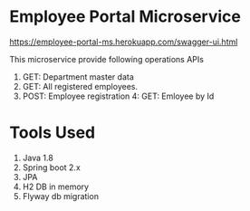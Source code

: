 # Employee Portal Microservice

https://employee-portal-ms.herokuapp.com/swagger-ui.html

This microservice provide following operations APIs
1. GET: Department master data
2. GET: All registered employees.
3. POST: Employee registration
4: GET: Emloyee by Id

# Tools Used
1. Java 1.8
2. Spring boot 2.x
3. JPA
4. H2 DB in memory
5. Flyway db migration

